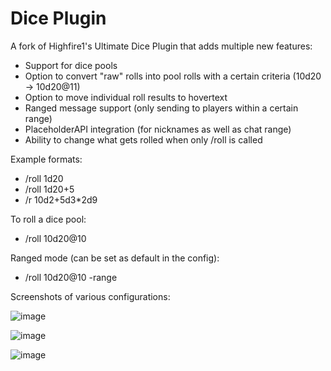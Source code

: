 
# Dice Plugin
A fork of Highfire1's Ultimate Dice Plugin that adds multiple new features:
 - Support for dice pools
 - Option to convert "raw" rolls into pool rolls with a certain criteria (10d20 -> 10d20@11)
 - Option to move individual roll results to hovertext
 - Ranged message support (only sending to players within a certain range) 
 - PlaceholderAPI integration (for nicknames as well as chat range) 
 - Ability to change what gets rolled when only /roll is called 

Example formats:
- /roll 1d20
- /roll 1d20+5
- /r 10d2+5d3*2d9

To roll a dice pool:
- /roll 10d20@10 

Ranged mode (can be set as default in the config):
- /roll 10d20@10 -range

Screenshots of various configurations:

![image](https://user-images.githubusercontent.com/37964537/188258586-309d5a0e-4856-48af-92dd-795315cf2174.png)

![image](https://user-images.githubusercontent.com/37964537/188258850-2f2beddf-5eba-480f-8cc1-db4dffd53882.png)

![image](https://user-images.githubusercontent.com/37964537/188258833-b651dc07-c43c-4407-8145-63cfe00d8f8a.png)
